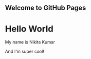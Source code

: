 ## Welcome to GitHub Pages

<h1>Hello World</h1>
<p>My name is Nikita Kumar</p>
<p>And I'm super cool!</p>
